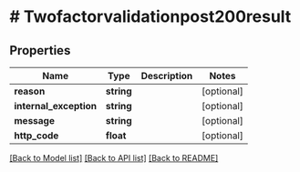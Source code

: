 # # Twofactorvalidationpost200result

## Properties

Name | Type | Description | Notes
------------ | ------------- | ------------- | -------------
**reason** | **string** |  | [optional] 
**internal_exception** | **string** |  | [optional] 
**message** | **string** |  | [optional] 
**http_code** | **float** |  | [optional] 

[[Back to Model list]](../../README.md#documentation-for-models) [[Back to API list]](../../README.md#documentation-for-api-endpoints) [[Back to README]](../../README.md)


